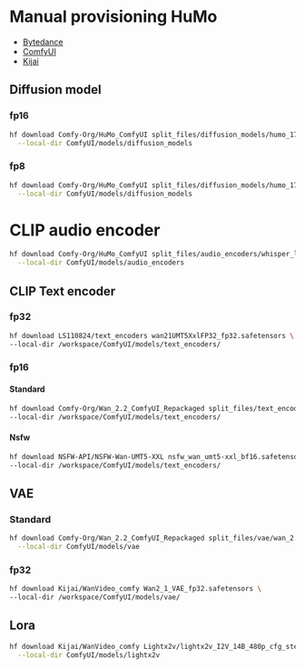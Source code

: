 # Manual provisioning HuMo

- [Bytedance](https://huggingface.co/bytedance-research/HuMo)
- [ComfyUI](https://huggingface.co/Comfy-Org/HuMo_ComfyUI)
- [Kijai](https://huggingface.co/Kijai/WanVideo_comfy/tree/main/Wan22-Lightning)

## Diffusion model

### fp16

```bash
hf download Comfy-Org/HuMo_ComfyUI split_files/diffusion_models/humo_17B_fp16.safetensors \
  --local-dir ComfyUI/models/diffusion_models
```

### fp8

```bash
hf download Comfy-Org/HuMo_ComfyUI split_files/diffusion_models/humo_17B_fp8_e4m3fn.safetensors \
  --local-dir ComfyUI/models/diffusion_models
```

# CLIP audio encoder

```bash
hf download Comfy-Org/HuMo_ComfyUI split_files/audio_encoders/whisper_large_v3_fp16.safetensors \
  --local-dir ComfyUI/models/audio_encoders
```

## CLIP Text encoder

### fp32

```bash
hf download LS110824/text_encoders wan21UMT5XxlFP32_fp32.safetensors \
--local-dir /workspace/ComfyUI/models/text_encoders/
```

### fp16

#### Standard

```bash
hf download Comfy-Org/Wan_2.2_ComfyUI_Repackaged split_files/text_encoders/umt5_xxl_fp16.safetensors \
--local-dir /workspace/ComfyUI/models/text_encoders/
```

#### Nsfw

```bash
hf download NSFW-API/NSFW-Wan-UMT5-XXL nsfw_wan_umt5-xxl_bf16.safetensors \
--local-dir /workspace/ComfyUI/models/text_encoders/
```

## VAE

### Standard

```bash
hf download Comfy-Org/Wan_2.2_ComfyUI_Repackaged split_files/vae/wan_2.1_vae.safetensors \
  --local-dir ComfyUI/models/vae
```

### fp32

```bash
hf download Kijai/WanVideo_comfy Wan2_1_VAE_fp32.safetensors \
--local-dir /workspace/ComfyUI/models/vae/
```

## Lora

```bash
hf download Kijai/WanVideo_comfy Lightx2v/lightx2v_I2V_14B_480p_cfg_step_distill_rank64_bf16.safetensors \
  --local-dir ComfyUI/models/lightx2v
```

